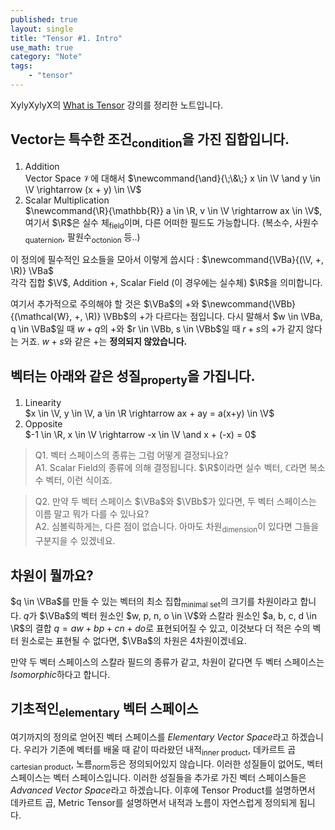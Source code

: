 ```yaml
---
published: true
layout: single
title: "Tensor #1. Intro"
use_math: true
category: "Note"
tags: 
    - "tensor"
---
```

XylyXylyX의 [What is Tensor](https://www.youtube.com/watch?v=_pKxbNyjNe8&list=PLRlVmXqzHjUQARA37r4Qw3SHPqVXgqO6c) 강의를 정리한 노트입니다.

## Vector는 특수한 조건<sub>condition</sub>을 가진 집합입니다.  
1. Addition  
Vector Space $\newcommand{\V}{\mathcal{V}} \V$에 대해서 $\newcommand{\and}{\;\&\;} x \in \V \and y \in \V \rightarrow (x + y) \in \V$  
2. Scalar Multiplication  
$\newcommand{\R}{\mathbb{R}} a \in \R, v \in \V \rightarrow ax \in \V$, 여기서 $\R$은 실수 체<sub>field</sub>이며, 다른 어떠한 필드도 가능합니다. (복소수, 사원수<sub>quaternion</sub>, 팔원수<sub>octonion</sub> 등..)

이 정의에 필수적인 요소들을 모아서 이렇게 씁시다 : $\newcommand{\VBa}{(\V, +, \R)} \VBa$  
각각 집합 $\V$, Addition $+$, Scalar Field (이 경우에는 실수체) $\R$을 의미합니다.

여기서 추가적으로 주의해야 할 것은 $\VBa$의 $+$와 $\newcommand{\VBb}{(\mathcal{W}, +, \R)} \VBb$의 $+$가 다르다는 점입니다. 다시 말해서 $w \in \VBa, q \in \VBa$일 때 $w + q$의 $+$와 $r \in \VBb, s \in \VBb$일 때 $r + s$의 $+$가 같지 않다는 거죠. $w + s$와 같은 $+$는 **정의되지 않았습니다.**

## 벡터는 아래와 같은 성질<sub>property</sub>을 가집니다.
1. Linearity  
$x \in \V, y \in \V, a \in \R \rightarrow ax + ay = a(x+y) \in \V$
2. Opposite  
$-1 \in \R, x \in \V \rightarrow -x \in \V \and x + (-x) = 0$

> Q1. 벡터 스페이스의 종류는 그럼 어떻게 결정되나요?  
> A1. Scalar Field의 종류에 의해 결정됩니다. $\R$이라면 실수 벡터, $\mathbb{C}$라면 복소수 벡터, 이런 식이죠.

> Q2. 만약 두 벡터 스페이스 $\VBa$와 $\VBb$가 있다면, 두 벡터 스페이스는 이름 말고 뭐가 다를 수 있나요?  
> A2. 심볼릭하게는, 다른 점이 없습니다. 아마도 차원<sub>dimension</sub>이 있다면 그들을 구분지을 수 있겠네요.

## 차원이 뭘까요?
$q \in \VBa$를 만들 수 있는 벡터의 최소 집합<sub>minimal set</sub>의 크기를 차원이라고 합니다. $q$가 $\VBa$의 벡터 원소인 $w, p, n, o \in \V$와 스칼라 원소인 $a, b, c, d \in \R$의 결합 $q = aw + bp + cn + do$로 표현되어질 수 있고, 이것보다 더 적은 수의 벡터 원소로는 표현될 수 없다면, $\VBa$의 차원은 4차원이겠네요.

만약 두 벡터 스페이스의 스칼라 필드의 종류가 같고, 차원이 같다면 두 벡터 스페이스는 *Isomorphic*하다고 합니다.

## 기초적인<sub>elementary</sub> 벡터 스페이스
여기까지의 정의로 얻어진 벡터 스페이스를 *Elementary Vector Space*라고 하겠습니다. 우리가 기존에 벡터를 배울 때 같이 따라왔던 내적<sub>inner product</sub>, 데카르트 곱<sub>cartesian product</sub>, 노름<sub>norm</sub>등은 정의되어있지 않습니다. 이러한 성질들이 없어도, 벡터 스페이스는 벡터 스페이스입니다. 이러한 성질들을 추가로 가진 벡터 스페이스들은 *Advanced Vector Space*라고 하겠습니다. 이후에 Tensor Product를 설명하면서 데카르트 곱, Metric Tensor를 설명하면서 내적과 노름이 자연스럽게 정의되게 됩니다.